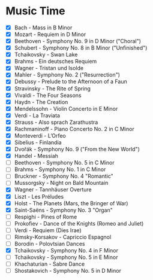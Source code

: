 # Music Time
- [x] Bach - Mass in B Minor
- [x] Mozart - Requiem in D Minor
- [x] Beethoven - Symphony No. 9 in D Minor ("Choral")
- [x] Schubert - Symphony No. 8 in B Minor ("Unfinished")
- [x] Tchaikovsky - Swan Lake
- [x] Brahms - Ein deutsches Requiem
- [x] Wagner - Tristan und Isolde
- [x] Mahler - Symphony No. 2 ("Resurrection")
- [x] Debussy - Prelude to the Afternoon of a Faun
- [x] Stravinsky - The Rite of Spring
- [x] Vivaldi - The Four Seasons
- [x] Haydn - The Creation
- [x] Mendelssohn - Violin Concerto in E Minor
- [x] Verdi - La Traviata
- [x] Strauss - Also sprach Zarathustra
- [x] Rachmaninoff - Piano Concerto No. 2 in C Minor
- [x] Monteverdi - L’Orfeo
- [x] Sibelius - Finlandia
- [x] Dvořák - Symphony No. 9 ("From the New World")
- [x] Handel - Messiah
- [ ] Beethoven - Symphony No. 5 in C Minor  
- [ ] Brahms - Symphony No. 1 in C Minor  
- [ ] Bruckner - Symphony No. 4 "Romantic"  
- [ ] Mussorgsky - Night on Bald Mountain  
- [x] Wagner - Tannhäuser Overture  
- [x] Liszt - Les Préludes  
- [x] Holst - The Planets (Mars, the Bringer of War)  
- [x] Saint-Saëns - Symphony No. 3 "Organ"  
- [ ] Respighi - Pines of Rome  
- [ ] Prokofiev - Dance of the Knights (Romeo and Juliet)  
- [ ] Verdi - Requiem (Dies Irae)  
- [ ] Rimsky-Korsakov - Capriccio Espagnol  
- [ ] Borodin - Polovtsian Dances  
- [x] Tchaikovsky - Symphony No. 4 in F Minor  
- [ ] Tchaikovsky - Symphony No. 5 in E Minor  
- [ ] Khachaturian - Sabre Dance  
- [ ] Shostakovich - Symphony No. 5 in D Minor  
